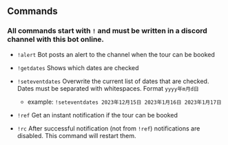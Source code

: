 
## Commands

### All commands start with `!` and must be written in a discord channel with this bot online.

- `!alert` Bot posts an alert to the channel when the tour can be booked
- `!getdates` Shows which dates are checked
- `!seteventdates` Overwrite the current list of dates that are checked. Dates must be separated with whitespaces. Format `yyyy年m月d日`
 
    - example: `!seteventdates 2023年12月15日 2023年1月16日 2023年1月17日`     

- `!ref` Get an instant notification if the tour can be booked
- `!rc` After successful notification (not from `!ref`) notifications are disabled. This command will restart them.